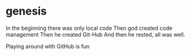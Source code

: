 # genesis
In the beginning there was only local code
Then god created code management
Then he created Git-Hub
And then he rested, all was well.

Playing around with GitHub is fun
